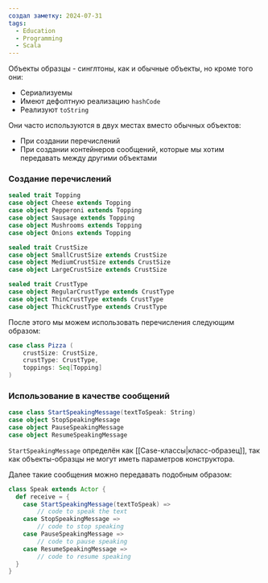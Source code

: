 ```yaml
---
создал заметку: 2024-07-31
tags:
  - Education
  - Programming
  - Scala
---
```

Объекты образцы - синглтоны, как и обычные объекты, но кроме того они:
- Сериализуемы
- Имеют дефолтную реализацию `hashCode`
- Реализуют `toString`

Они часто используются в двух местах вместо обычных объектов:
 - При создании перечислений
 - При создании контейнеров сообщений, которые мы хотим передавать между другими объектами
### Создание перечислений
```scala
sealed trait Topping
case object Cheese extends Topping
case object Pepperoni extends Topping
case object Sausage extends Topping
case object Mushrooms extends Topping
case object Onions extends Topping

sealed trait CrustSize
case object SmallCrustSize extends CrustSize
case object MediumCrustSize extends CrustSize
case object LargeCrustSize extends CrustSize

sealed trait CrustType
case object RegularCrustType extends CrustType
case object ThinCrustType extends CrustType
case object ThickCrustType extends CrustType
```
После этого мы можем использовать перечисления следующим образом:
```scala
case class Pizza (
    crustSize: CrustSize,
    crustType: CrustType,
    toppings: Seq[Topping]
)
```
### Использование в качестве сообщений
```scala
case class StartSpeakingMessage(textToSpeak: String)
case object StopSpeakingMessage
case object PauseSpeakingMessage
case object ResumeSpeakingMessage
```
`StartSpeakingMessage` определён как [[Case-классы|класс-образец]], так как объекты-образцы не могут иметь параметров конструктора.

Далее такие сообщения можно передавать подобным образом:
```scala
class Speak extends Actor {
  def receive = {
    case StartSpeakingMessage(textToSpeak) =>
        // code to speak the text
    case StopSpeakingMessage =>
        // code to stop speaking
    case PauseSpeakingMessage =>
        // code to pause speaking
    case ResumeSpeakingMessage =>
        // code to resume speaking
  }
}
```